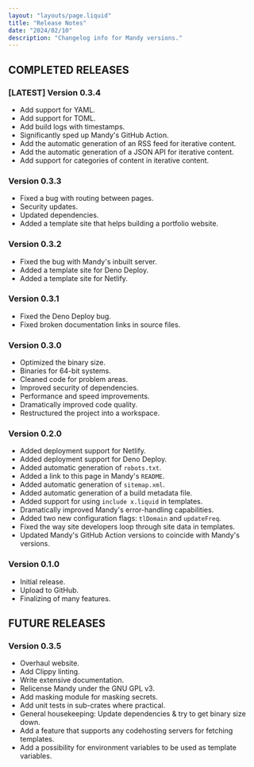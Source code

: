 ```yaml
---
layout: "layouts/page.liquid"
title: "Release Notes"
date: "2024/02/10"
description: "Changelog info for Mandy versions."
---
```


## COMPLETED RELEASES

### [LATEST] Version 0.3.4

- Add support for YAML.
- Add support for TOML.
- Add build logs with timestamps.
- Significantly sped up Mandy's GitHub Action.
- Add the automatic generation of an RSS feed for iterative content.
- Add the automatic generation of a JSON API for iterative content.
- Add support for categories of content in iterative content.

### Version 0.3.3

- Fixed a bug with routing between pages.
- Security updates.
- Updated dependencies.
- Added a template site that helps building a portfolio website.

### Version 0.3.2

- Fixed the bug with Mandy's inbuilt server.
- Added a template site for Deno Deploy.
- Added a template site for Netlify.

### Version 0.3.1

- Fixed the Deno Deploy bug.
- Fixed broken documentation links in source files.

### Version 0.3.0

- Optimized the binary size.
- Binaries for 64-bit systems.
- Cleaned code for problem areas.
- Improved security of dependencies.
- Performance and speed improvements.
- Dramatically improved code quality.
- Restructured the project into a workspace.

### Version 0.2.0

- Added deployment support for Netlify.
- Added deployment support for Deno Deploy.
- Added automatic generation of `robots.txt`.
- Added a link to this page in Mandy's `README`.
- Added automatic generation of `sitemap.xml`.
- Added automatic generation of a build metadata file.
- Added support for using `include x.liquid` in templates.
- Dramatically improved Mandy's error-handling capabilities.
- Added two new configuration flags: `tlDomain` and `updateFreq`.
- Fixed the way site developers loop through site data in templates.
- Updated Mandy's GitHub Action versions to coincide with Mandy's versions.

### Version 0.1.0

- Initial release.
- Upload to GitHub.
- Finalizing of many features.

## FUTURE RELEASES

### Version 0.3.5

- Overhaul website.
- Add Clippy linting.
- Write extensive documentation.
- Relicense Mandy under the GNU GPL v3.
- Add masking module for masking secrets.
- Add unit tests in sub-crates where practical.
- General housekeeping: Update dependencies & try to get binary size down.
- Add a feature that supports any codehosting servers for fetching templates.
- Add a possibility for environment variables to be used as template variables.
